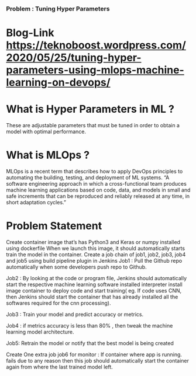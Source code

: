### Problem : Tuning Hyper Parameters

# Blog-Link  https://teknoboost.wordpress.com/2020/05/25/tuning-hyper-parameters-using-mlops-machine-learning-on-devops/

# What is Hyper Parameters in ML ?

These are adjustable parameters that must be tuned in order to obtain a model with optimal performance.

# What is MLOps ?

MLOps is a recent term that describes how to apply DevOps principles to automating the building, testing, and deployment of ML systems.
“A software engineering approach in which a cross-functional team produces machine learning applications based on code, data, and models in small and safe increments that can be reproduced and reliably released at any time, in short adaptation cycles.”


# Problem Statement

Create container image that’s has Python3 and Keras or numpy installed using dockerfile
When we launch this image, it should automatically starts train the model in the container.
Create a job chain of job1, job2, job3, job4 and job5 using build pipeline plugin in Jenkins
Job1 : Pull the Github repo automatically when some developers push repo to Github.

Job2 : By looking at the code or program file, Jenkins should automatically start the respective machine learning software installed interpreter install image container to deploy code and start training( eg. If code uses CNN, then Jenkins should start the container that has already installed all the softwares required for the cnn processing).

Job3 : Train your model and predict accuracy or metrics.

Job4 : if metrics accuracy is less than 80% , then tweak the machine learning model architecture.

Job5: Retrain the model or notify that the best model is being created

Create One extra job job6 for monitor : If container where app is running. fails due to any reason then this job should automatically start the container again from where the last trained model left.
